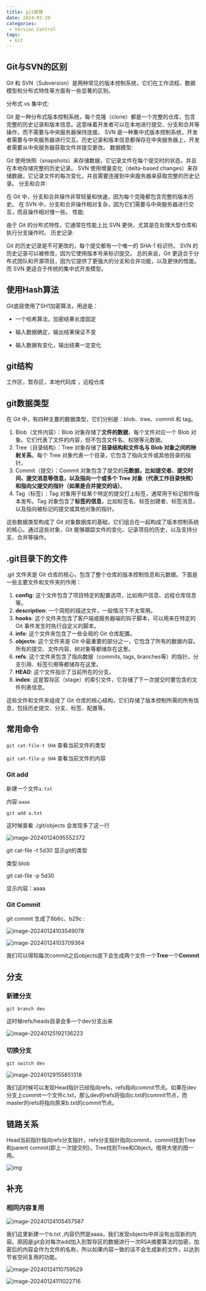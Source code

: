 ```yaml
---
title: git原理
date: 2024-01-29
categories:
 - Version Control
tags:
 - Git
---
```

## Git与SVN的区别
Git 和 SVN（Subversion）是两种常见的版本控制系统，它们在工作流程、数据模型和分布式特性等方面有一些显著的区别。

分布式 vs 集中式:

Git 是一种分布式版本控制系统，每个克隆（clone）都是一个完整的仓库，包含完整的历史记录和版本信息。这意味着开发者可以在本地进行提交、分支和合并等操作，而不需要与中央服务器保持连接。
SVN 是一种集中式版本控制系统，开发者需要与中央服务器进行交互。历史记录和版本信息都保存在中央服务器上，开发者需要从中央服务器获取文件并提交更改。
数据模型:

Git 使用快照（snapshots）来存储数据，它记录文件在每个提交时的状态，并且在本地存储完整的历史记录。
SVN 使用增量变化（delta-based changes）来存储数据，它记录文件的每次变化，并且需要连接到中央服务器来获取完整的历史记录。
分支和合并:

在 Git 中，分支和合并操作非常轻量和快速，因为每个克隆都包含完整的版本历史。
在 SVN 中，分支和合并操作相对复杂，因为它们需要与中央服务器进行交互，而且操作相对慢一些。
性能:

由于 Git 的分布式特性，它通常在性能上比 SVN 更快，尤其是在处理大型仓库和执行分支操作时。
历史记录:

Git 的历史记录是不可更改的，每个提交都有一个唯一的 SHA-1 标识符。
SVN 的历史记录可以被修改，因为它使用版本号来标识提交。
总的来说，Git 更适合于分布式团队和开源项目，因为它提供了更强大的分支和合并功能，以及更快的性能。而 SVN 更适合于传统的集中式开发模型。

## 使用Hash算法

Git底层使用了SH1加密算法，用途是：

*  一个哈希算法，加密结果长度固定

*  输入数据确定，输出结果保证不变

*  输入数据有变化，输出结果一定变化


## git结构

工作区，暂存区，本地代码库 ，远程仓库


## git数据类型

在 Git 中，有四种主要的数据类型，它们分别是：blob、tree、commit 和 tag。

1. Blob（文件内容）：Blob 对象存储了**文件的数据**，每个文件对应一个 Blob 对象。它们代表了文件的内容，但不包含文件名、权限等元数据。
2. Tree（目录结构）：Tree 对象存储了**目录结构和文件名与 Blob 对象之间的映射关系**。每个 Tree 对象代表一个目录，它包含了指向文件或其他目录的指针。
3. Commit（提交）：Commit 对象包含了提交的**元数据，比如提交者、提交时间、提交消息等信息，以及指向一个或多个 Tree 对象（代表工作目录快照）和指向父提交的指针（如果是合并提交的话）**。
4. Tag（标签）：Tag 对象用于给某个特定的提交打上标签，通常用于标记软件版本发布。Tag 对象包含了**标签的信息**，比如标签名、标签创建者、标签消息，以及指向被标记的提交或其他对象的指针。

这些数据类型构成了 Git 对象数据库的基础，它们组合在一起构成了版本控制系统的核心。通过这些对象，Git 能够跟踪文件的变化、记录项目的历史，以及支持分支、合并等操作。

## .git目录下的文件

.git 文件夹是 Git 仓库的核心，包含了整个仓库的版本控制信息和元数据。下面是一些主要文件和文件夹的作用：

1. **config**: 这个文件包含了项目特定的配置选项，比如用户信息、远程仓库信息等。
2. **description**: 一个简短的描述文件，一般情况下不太常用。
3. **hooks**: 这个文件夹包含了客户端或服务器端的钩子脚本，可以用来在特定的 Git 事件发生时执行自定义的脚本。
4. **info**: 这个文件夹包含了一些全局的 Git 仓库配置。
5. **objects**: 这个文件夹是 Git 中最重要的部分之一，它包含了所有的数据内容。所有的提交、文件内容、树对象等都储存在这里。
6. **refs**: 这个文件夹包含了指向数据（commits, tags, branches等）的指针。分支引用、标签引用等都储存在这里。
7. **HEAD**: 这个文件指示了当前所在的分支。
8. **index**: 这是暂存区（stage）的索引文件，它存储了下一次提交时要包含的文件列表信息。

这些文件和文件夹组成了 Git 仓库的核心结构，它们存储了版本控制所需的所有信息，包括历史提交、分支、标签、配置等。

## 常用命令

`git cat-file-t SHA` 查看当前文件的类型

`git cat-file-p SHA` 查看当前文件的内容

### Git add

新建一个文件`a.txt`

内容:`aaaa`

`git add a.txt`

这时候查看 ./git/objects 会发现多了这一行

![image-20240124095552372](https://md-img-market.oss-cn-beijing.aliyuncs.com/img/image-20240124095552372.png)

git cat-file -t 5d30 显示git的类型

类型:blob

git cat-file -p 5d30

显示内容：aaaa

###  Git Commit

git commit 生成了6b6c、b29c :

![image-20240124103549078](https://md-img-market.oss-cn-beijing.aliyuncs.com/img/image-20240124103549078.png)

![image-20240124103709364](https://md-img-market.oss-cn-beijing.aliyuncs.com/img/image-20240124103709364.png)

我们可以得知每次commit之后objects底下会生成两个文件一个**Tree**一个**Commit**

## 分支

### 新建分支

`git branch dev`

这时候refs/heads目录会多一个dev分支出来

![image-20240125192136223](https://md-img-market.oss-cn-beijing.aliyuncs.com/img/image-20240125192136223.png)

### 切换分支

`git switch dev`

![image-20240129155851318](https://md-img-market.oss-cn-beijing.aliyuncs.com/img/image-20240129155851318.png)

我们这时候可以发现Head指针已经指向refs，refs指向commit节点。如果在dev分支上commit一个文件c.txt，那么dev的refs将指向c.txt的commit节点，而master的refs将指向原来b.txt的commit节点。



## 链路关系

Head当前指针指向refs分支指针，refs分支指针指向commit，commit找到Tree和parent commit(即上一次提交的)，Tree找到Tree和Object。借用大佬的图一用。

![img](https://pic3.zhimg.com/80/v2-4be5787538b68b0ac950651e31aa30ce_1440w.webp)

## 补充

### 相同内容复用

![image-20240124105457587](https://md-img-market.oss-cn-beijing.aliyuncs.com/img/image-20240124105457587.png)

我们这里新建一个b.txt ,内容仍然是aaaa，我们发现objects中并没有出现新的内容。原因是git会对每次add加入到暂存区的数据进行一次RSA摘要算法的加密，加密后的内容会作为文件的名称，所以如果内容一致的话不会生成新的文件，以达到节省空间复用的功能。

![image-20240124110759529](https://md-img-market.oss-cn-beijing.aliyuncs.com/img/image-20240124110759529.png)

![image-20240124111022716](https://md-img-market.oss-cn-beijing.aliyuncs.com/img/image-20240124111022716.png)  



